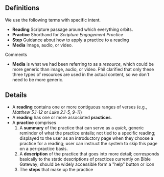 ## Definitions

We use the following terms with specific intent.

* **Reading**
  Scripture passage around which everything orbits.
* **Practice**
  Shorthand for _Scripture Engagement Practice_
* **Step** 
  Guidance about how to apply a practice to a reading
* **Media**
  Image, audio, or video.

Comments

* __Media__ is what we had been referring to as a _resource_,
  which could be more generic than image, audio, or video.
  Phil clarified that only these three types of resources
  are used in the actual content,
  so we don't need to be more generic.

## Details

* A __reading__ contains one or more contiguous ranges of verses
  (e.g., _Matthew 5.1-12_ or _Luke 2.1-5, 9-11_)
* A __reading__ has one or more associated __practices__.
* A __practice__ comprises
  1. A __summary__ of the practice that can serve as a _quick_,
     generic reminder of what the practice entails;
     not tied to a specific reading;
     displayed to the user as an introductory
     page when they choose a practice for a reading;
     user can instruct the system to
     skip this page on a per-practice basis.
  2. A __description__ of the practice that goes into more detail;
     corresponds basically to the static descriptions of
     practices currently on Bible Gateway;
     should be widely accessible
     form a "help" button or icon
  3. The __steps__ that make up the practice

